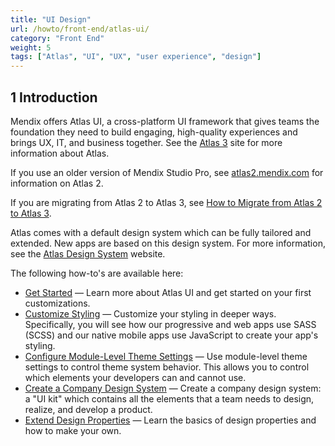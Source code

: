 ```yaml
---
title: "UI Design"
url: /howto/front-end/atlas-ui/
category: "Front End"
weight: 5
tags: ["Atlas", "UI", "UX", "user experience", "design"]
---
```


## 1 Introduction

Mendix offers Atlas UI, a cross-platform UI framework that gives teams the foundation they need to build engaging, high-quality experiences and brings UX, IT, and business together. See the [Atlas 3](https://atlas.mendix.com) site for more information about Atlas.

If you use an older version of Mendix Studio Pro, see [atlas2.mendix.com](https://atlas2.mendix.com/) for information on Atlas 2.

If you are migrating from Atlas 2 to Atlas 3, see [How to Migrate from Atlas 2 to Atlas 3](/refguide/moving-from-atlas-2-to-3).

Atlas comes with a default design system which can be fully tailored and extended. New apps are based on this design system. For more information, see the [Atlas Design System](https://atlasdesignsystem.mendixcloud.com/) website.

The following how-to's are available here:

* [Get Started](get-started) — Learn more about Atlas UI and get started on your first customizations.
* [Customize Styling](customize-styling-new) — Customize your styling in deeper ways. Specifically, you will see how our progressive and web apps use SASS (SCSS) and our  native mobile apps use JavaScript to create your app's styling.
* [Configure Module-Level Theme Settings](module-level-theme-settings) — Use module-level theme settings to control theme system behavior. This allows you to control which elements your developers can and cannot use.
* [Create a Company Design System](create-a-company-design-system) — Create a company design system: a "UI kit" which  contains all the elements that a team needs to design, realize, and develop a product.
* [Extend Design Properties](extend-design-properties) — Learn the basics of design properties and how to make your own.

